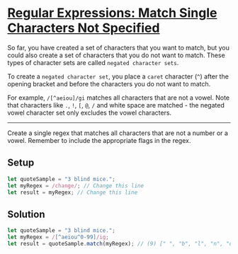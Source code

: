 # [Regular Expressions: Match Single Characters Not Specified](https://learn.freecodecamp.org/javascript-algorithms-and-data-structures/regular-expressions/match-single-characters-not-specified)

So far, you have created a set of characters that you want to match, but you could also create a set of characters that you do not want to match. These types of character sets are called `negated character sets`.

To create a `negated character set`, you place a `caret` character (`^`) after the opening bracket and before the characters you do not want to match.

For example, `/[^aeiou]/gi` matches all characters that are not a vowel. Note that characters like `.`, `!`, `[`, `@`, `/` and white space are matched - the negated vowel character set only excludes the vowel characters.

---

Create a single regex that matches all characters that are not a number or a vowel. Remember to include the appropriate flags in the regex.

## Setup
```js
let quoteSample = "3 blind mice.";
let myRegex = /change/; // Change this line
let result = myRegex; // Change this line
```

## Solution
```js
let quoteSample = "3 blind mice.";
let myRegex = /[^aeiou^0-99]/ig;
let result = quoteSample.match(myRegex); // (9) [" ", "b", "l", "n", "d", " ", "m", "c", "."]
```